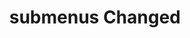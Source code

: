 ---
layout: page
title: submenus Changed
nav: true
nav_order: 7
dropdown: true
children:
    - title: publications
      permalink: /publications/
    - title: divider
    - title: projects
      permalink: /projects/
---